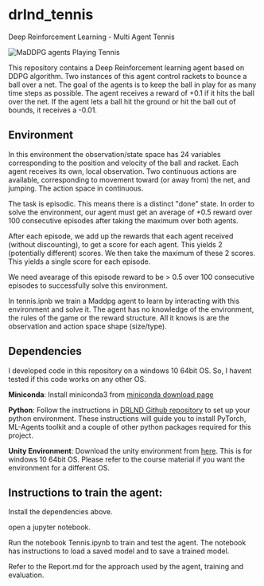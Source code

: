 # drlnd_tennis
Deep Reinforcement Learning - Multi Agent Tennis

![MaDDPG agents Playing Tennis](https://video.udacity-data.com/topher/2018/May/5af7955a_tennis/tennis.png)

This repository contains a Deep Reinforcement learning agent based on DDPG algorithm. Two instances of this agent control rackets to bounce a ball over a net. The goal of the agents is to keep the ball in play for as many time steps as possible. The agent receives a reward of +0.1 if it hits the ball over the net. If the agent lets a ball hit the ground or hit the ball out of bounds, it receives a -0.01.

## Environment
In this environment the observation/state space has 24 variables corresponding to the position and velocity of the ball and racket. Each agent receives its own, local observation. Two continuous actions are available, corresponding to movement toward (or away from) the net, and jumping. The action space in continuous.

The task is episodic. This means there is a distinct "done" state. In order to solve the environment, our agent must get an average of +0.5 reward over 100 consecutive episodes after taking the maximum over both agents.

After each episode, we add up the rewards that each agent received (without discounting), to get a score for each agent. This yields 2 (potentially different) scores. We then take the maximum of these 2 scores. This yields a single score for each episode.

We need avearage of this episode reward to be > 0.5 over 100 consecutive episodes to successfully solve this environment.

In tennis.ipnb we train a Maddpg agent to learn by interacting with this environment and solve it. The agent has no knowledge of the environment, the rules of the game or the reward structure. All it knows is are the observation and action space shape (size/type).

## Dependencies
I developed code in this repository on a windows 10 64bit OS. So, I havent tested if this code works on any other OS.

**Miniconda**: Install miniconda3 from [miniconda download page](https://docs.conda.io/en/latest/miniconda.html)

**Python**: Follow the instructions in [DRLND Github repository](https://github.com/udacity/deep-reinforcement-learning#dependencies) to set up your python environment. These instructions will guide you to install PyTorch, ML-Agents toolkit and a couple of other python packages required for this project.

**Unity Environment**: Download the unity environment from [here](https://s3-us-west-1.amazonaws.com/udacity-drlnd/P3/Tennis/Tennis_Windows_x86_64.zip). This is for windows 10 64bit OS. Please refer to the course material if you want the environment for a different OS.

## Instructions to train the agent:
Install the dependencies above.

open a jupyter notebook.

Run the notebook Tennis.ipynb to train and test the agent. The notebook has instructions to load a saved model and to save a trained model.

Refer to the Report.md for the approach used by the agent, training and evaluation.
